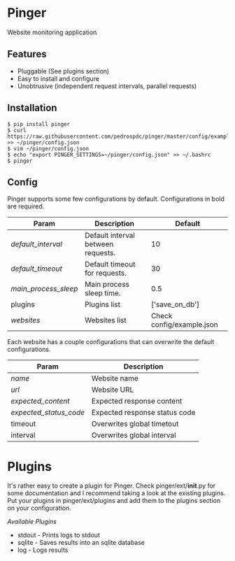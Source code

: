 Pinger
======

Website monitoring application


Features
--------
* Pluggable (See plugins section)
* Easy to install and configure
* Unobtrusive (independent request intervals, parallel requests)


Installation
------------
```
$ pip install pinger
$ curl https://raw.githubusercontent.com/pedrospdc/pinger/master/config/example.json >> ~/pinger/config.json
$ vim ~/pinger/config.json
$ echo "export PINGER_SETTINGS=~/pinger/config.json" >> ~/.bashrc
$ pinger
```


Config
------
Pinger supports some few configurations by default. Configurations in bold are required.

| Param                | Description                                          | Default                   |
| ------------------   | ---------------------------------------------------- | ------------------------- |
| *default_interval*   | Default interval between requests.                   | 10                        |
| *default_timeout*    | Default timeout for requests.                        | 30                        |
| *main_process_sleep* | Main process sleep time.                             | 0.5                       |
| plugins              | Plugins list                                         | ['save_on_db']            |
| *websites*           | Websites list                                        | Check config/example.json |



Each website has a couple configurations that can overwrite the default configurations.

| Param                  | Description                                          |
| ---------------------- | ---------------------------------------------------- |
| *name*                 | Website name                                         |
| *url*                  | Website URL                                          |
| *expected_content*     | Expected response content                            |
| *expected_status_code* | Expected response status code                        |
| timeout                | Overwrites global timetout                           |
| interval               | Overwrites global interval                           |


Plugins
=======

It's rather easy to create a plugin for Pinger. Check pinger/ext/__init__.py for some documentation and
I recommend taking a look at the existing plugins. Put your plugins in pinger/ext/plugins and add them to
the plugins section on your configuration.

*Available Plugins*
* stdout - Prints logs to stdout
* sqlite - Saves results into an sqlite database
* log - Logs results
